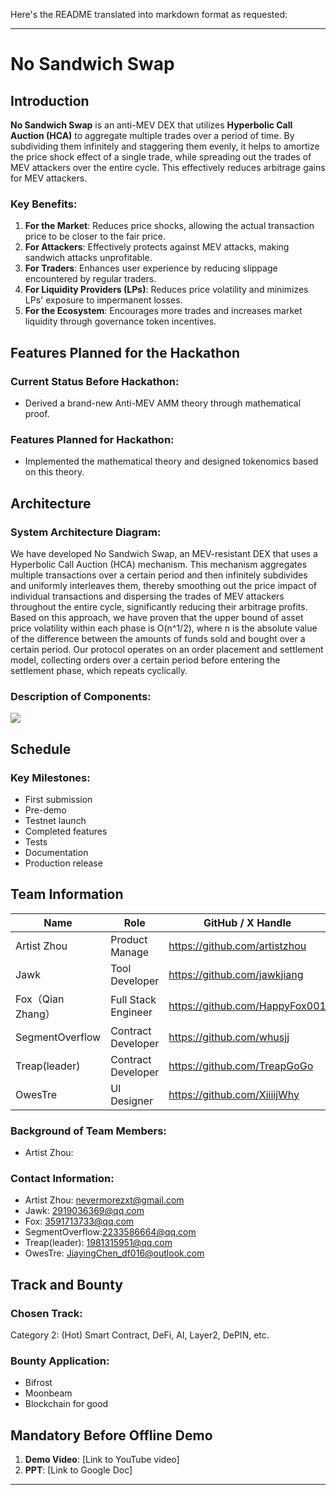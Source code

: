 Here's the README translated into markdown format as requested:

---

# No Sandwich Swap

## Introduction

**No Sandwich Swap** is an anti-MEV DEX that utilizes **Hyperbolic Call Auction (HCA)** to aggregate multiple trades over a period of time. By subdividing them infinitely and staggering them evenly, it helps to amortize the price shock effect of a single trade, while spreading out the trades of MEV attackers over the entire cycle. This effectively reduces arbitrage gains for MEV attackers.

### Key Benefits:

1. **For the Market**: Reduces price shocks, allowing the actual transaction price to be closer to the fair price.
2. **For Attackers**: Effectively protects against MEV attacks, making sandwich attacks unprofitable.
3. **For Traders**: Enhances user experience by reducing slippage encountered by regular traders.
4. **For Liquidity Providers (LPs)**: Reduces price volatility and minimizes LPs' exposure to impermanent losses.
5. **For the Ecosystem**: Encourages more trades and increases market liquidity through governance token incentives.

## Features Planned for the Hackathon

### Current Status Before Hackathon:
- Derived a brand-new Anti-MEV AMM theory through mathematical proof.

### Features Planned for Hackathon:
- Implemented the mathematical theory and designed tokenomics based on this theory.

## Architecture

### System Architecture Diagram:
We have developed No Sandwich Swap, an MEV-resistant DEX that uses a Hyperbolic Call Auction (HCA) mechanism. This mechanism aggregates multiple transactions over a certain period and then infinitely subdivides and uniformly interleaves them, thereby smoothing out the price impact of individual transactions and dispersing the trades of MEV attackers throughout the entire cycle, significantly reducing their arbitrage profits. Based on this approach, we have proven that the upper bound of asset price volatility within each phase is O(n^1/2), where n is the absolute value of the difference between the amounts of funds sold and bought over a certain period. Our protocol operates on an order placement and settlement model, collecting orders over a certain period before entering the settlement phase, which repeats cyclically.

### Description of Components:

![](Web/NoSandwichSwapPair_Web/src/assets/figure.png)


## Schedule

### Key Milestones:
- First submission
- Pre-demo
- Testnet launch
- Completed features
- Tests
- Documentation
- Production release

## Team Information

| Name     | Role          | GitHub / X Handle           |
|----------|---------------|-----------------------------|
| Artist Zhou | Product Manage| https://github.com/artistzhou    |
| Jawk| Tool Developer      | https://github.com/jawkjiang   |
| Fox（Qian Zhang） | Full Stack Engineer     | https://github.com/HappyFox001    |
| SegmentOverflow| Contract Developer      | https://github.com/whusjj   |
| Treap(leader)| Contract Developer     | https://github.com/TreapGoGo  |
|OwesTre|UI Designer     |https://github.com/XiiiijWhy   |

### Background of Team Members:
- Artist Zhou: 

### Contact Information:
- Artist Zhou: nevermorezxt@gmail.com
- Jawk: 2919036369@qq.com 
- Fox: 3591713733@qq.com
- SegmentOverflow:2233586664@qq.com
- Treap(leader): 1981315951@qq.com
- OwesTre: JiayingChen_df016@outlook.com
## Track and Bounty

### Chosen Track:
Category 2: (Hot) Smart Contract, DeFi, AI, Layer2, DePIN, etc.

### Bounty Application:
- Bifrost
- Moonbeam
- Blockchain for good

## Mandatory Before Offline Demo

1. **Demo Video**: [Link to YouTube video]
2. **PPT**: [Link to Google Doc]

---